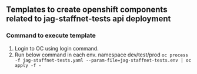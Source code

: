 ## Templates to create openshift components related to jag-staffnet-tests api deployment

### Command to execute template
1) Login to OC using login command.
2) Run below command in each env. namespace dev/test/prod
   ``oc process -f jag-staffnet-tests.yaml --param-file=jag-staffnet-tests.env | oc apply -f -``

